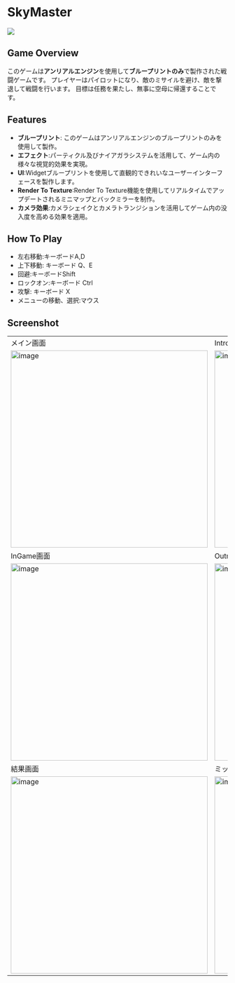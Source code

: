 # SkyMaster

<img src ="https://img.shields.io/badge/Unreal Engine-0E1128?style=for-the-badge&logo=unreal engine&logoColor=white">


## Game Overview
このゲームは**アンリアルエンジン**を使用して**ブループリントのみ**で製作された戦闘ゲームです。 プレイヤーはパイロットになり、敵のミサイルを避け、敵を撃退して戦闘を行います。 目標は任務を果たし、無事に空母に帰還することです。

## Features
- **ブループリント**: このゲームはアンリアルエンジンのブループリントのみを使用して製作。
- **エフェクト**:パーティクル及びナイアガラシステムを活用して、ゲーム内の様々な視覚的効果を実現。
- **UI**:Widgetブループリントを使用して直観的できれいなユーザーインターフェースを製作します。
- **Render To Texture**:Render To Texture機能を使用してリアルタイムでアップデートされるミニマップとバックミラーを制作。
- **カメラ効果**:カメラシェイクとカメラトランジションを活用してゲーム内の没入度を高める効果を適用。

## How To Play
- 左右移動:キーボードA,D
- 上下移動: キーボード Q、E
- 回避:キーボードShift
- ロックオン:キーボード Ctrl
- 攻撃: キーボード X
- メニューの移動、選択:マウス

## Screenshot
|  |   |
|---|---|
|メイン画面|Intro画面|
|<img width="450" alt="image" src="https://github.com/user-attachments/assets/7a5bd3bf-66ef-4054-b394-caac730b6577">|<img width="450" alt="image" src="https://github.com/user-attachments/assets/c548913b-83e2-47bc-84d4-72a39e3f1702">|
|InGame画面|Outro画面|
|<img width="450" alt="image" src="https://github.com/user-attachments/assets/5d7f2ea8-6ae9-47fa-8a3e-dbfd0ada98c6">|<img width="450" alt="image" src="https://github.com/user-attachments/assets/1bfcec76-9232-46d8-b3f9-93b499bd1cc5">|
|結果画面|ミッション失敗|
|<img width="450" alt="image" src="https://github.com/user-attachments/assets/1c7354cc-00db-4315-baf1-43723f4184f6"> |<img width="450" alt="image" src="https://github.com/user-attachments/assets/f309c59a-62a6-4a66-bbb2-e709f1525125">|

